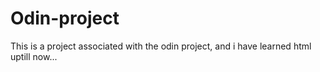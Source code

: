 # Odin-project
This is a project associated with the odin project, and i have learned html uptill now...
